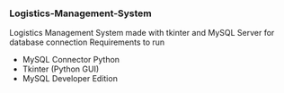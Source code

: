 ### Logistics-Management-System
Logistics Management System made with tkinter and MySQL Server for database connection
Requirements to run
- MySQL Connector Python
- Tkinter (Python GUI)
- MySQL Developer Edition

